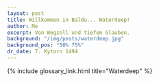 ```yaml
---
layout: post
title: Willkommen in Baldu... Waterdeep!
author: Me
excerpt: Von Wegzoll und tiefem Glauben.
background: "/img/posts/waterdeep.jpg"
background_pos: "50% 75%"
dr_date: 7. Kytorn 1494
---
```


{% include glossary_link.html title="Waterdeep" %}
